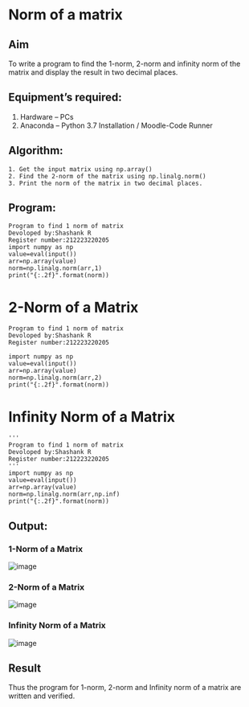 # Norm of a matrix
## Aim
To write a program to find the 1-norm, 2-norm and infinity norm of the matrix and display the result in two decimal places.
## Equipment’s required:
1.	Hardware – PCs
2.	Anaconda – Python 3.7 Installation / Moodle-Code Runner
## Algorithm:
	1. Get the input matrix using np.array()   
    2. Find the 2-norm of the matrix using np.linalg.norm()
	3. Print the norm of the matrix in two decimal places.
## Program:
```
Program to find 1 norm of matrix
Devoloped by:Shashank R
Register number:212223220205
import numpy as np
value=eval(input())
arr=np.array(value)
norm=np.linalg.norm(arr,1)
print("{:.2f}".format(norm))
```


# 2-Norm of a Matrix

```
Program to find 1 norm of matrix
Devoloped by:Shashank R
Register number:212223220205

import numpy as np
value=eval(input())
arr=np.array(value)
norm=np.linalg.norm(arr,2)
print("{:.2f}".format(norm))
```

# Infinity Norm of a Matrix
```
'''
Program to find 1 norm of matrix
Devoloped by:Shashank R
Register number:212223220205
'''
import numpy as np
value=eval(input())
arr=np.array(value)
norm=np.linalg.norm(arr,np.inf)
print("{:.2f}".format(norm))

```
## Output:
### 1-Norm of a Matrix
![image](https://github.com/Shashank2006offl/Norm-of-a-matrix/assets/147140026/79cc5aea-bf98-4dad-bbc3-3aec19219384)


### 2-Norm of a Matrix
![image](https://github.com/Shashank2006offl/Norm-of-a-matrix/assets/147140026/26a036f8-6a9d-4349-bba0-df134d4e8adf)


### Infinity Norm of a Matrix
![image](https://github.com/Shashank2006offl/Norm-of-a-matrix/assets/147140026/6b64a1b4-96c8-4b7b-86d8-460b2f08d0b2)


## Result
Thus the program for 1-norm, 2-norm and Infinity norm of a matrix are written and verified.
